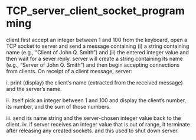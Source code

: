 # TCP_server_client_socket_programming
client first accept an integer between 1 and 100 from the keyboard, open a TCP
socket to server and send a message containing (i) a string containing name (e.g.,
“Client of John Q. Smith”) and (ii) the entered integer value and then wait for a sever reply.
server will create a string containing its name (e.g., “Server of John Q. Smith”) and then
begin accepting connections from clients. On receipt of a client message, server:

i. print (display) the client’s name (extracted from the received message) and the
server’s name.

ii. itself pick an integer between 1 and 100 and display the client’s number, its number, and the sum of those
numbers.

iii. send its name string and the server-chosen integer value back to the client.
iv. if server receives an integer value that is out of range, it terminate after releasing any created sockets. and this used to shut down server.
